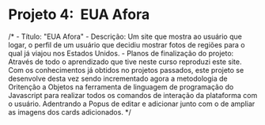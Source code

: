 # Projeto 4:  EUA Afora

/*  - Título: "EUA Afora"
    - Descrição: Um site que mostra ao usuário que logar, o perfil de um usuário que decidiu mostrar fotos de regiões para o qual já viajou nos Estados Unidos. 
    - Planos de finalização do projeto: Através de todo o aprendizado que tive neste curso reproduzi este site. Com os conhecimentos já obtidos no projetos passados, este projeto se desenvolve desta vez sendo incrementado agora a metodologia de Oritenção a Objetos na ferramenta de linguagem de programação do Javascript para realizar todos os comandos de interação da plataforma com o usuário. Adentrando a Popus de editar e adicionar junto com o de ampliar as imagens dos cards adicionados.
*/
